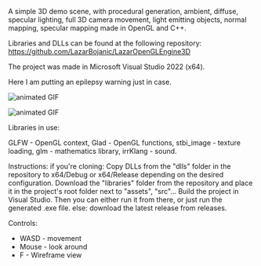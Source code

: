 A simple 3D demo scene, with procedural generation, ambient, diffuse, specular lighting, full 3D camera movement, light emitting objects, normal mapping, specular mapping made in OpenGL and C++.

Libraries and DLLs can be found at the following repository: https://github.com/LazarBojanic/LazarOpenGLEngine3D

The project was made in Microsoft Visual Studio 2022 (x64).

Here I am putting an epilepsy warning just in case.

![animated GIF](LazarOpenGLEngine3D-1.gif)

![animated GIF](LazarOpenGLEngine3D-2.gif)

Libraries in use:

GLFW - OpenGL context,
Glad - OpenGL functions,
stbi_image - texture loading,
glm - mathematics library,
irrKlang - sound.

Instructions:
    if you're cloning:
        Copy DLLs from the "dlls" folder in the repository to x64/Debug or x64/Release depending on the desired configuration.
        Download the "libraries" folder from the repository and place it in the project's root folder next to "assets", "src"...
        Build the project in Visual Studio. Then you can either run it from there, or just run the generated .exe file.
    else:
        download the latest release from releases.

Controls:
- WASD - movement
- Mouse - look around
- F - Wireframe view